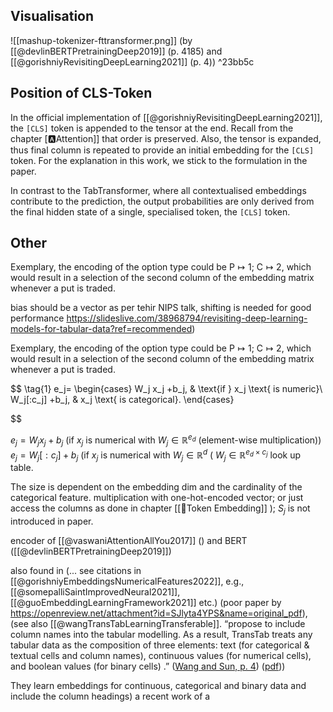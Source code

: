
## Visualisation

![[mashup-tokenizer-fttransformer.png]]
(by [[@devlinBERTPretrainingDeep2019]] (p. 4185) and [[@gorishniyRevisitingDeepLearning2021]] (p. 4)) ^23bb5c

## Position of CLS-Token

In the official implementation of [[@gorishniyRevisitingDeepLearning2021]], the $\texttt{[CLS]}$ token is appended to the tensor at the end. Recall from the chapter [🅰️Attention]] that order is preserved. Also, the tensor is expanded, thus final column is repeated to provide an initial embedding for the $\texttt{[CLS]}$ token. For the explanation in this work, we stick to the formulation in the paper. 

In contrast to the TabTransformer, where all contextualised embeddings contribute to the prediction, the output probabilities are only derived from the final hidden state of a single, specialised token, the $\texttt{[CLS]}$ token.

## Other

Exemplary, the encoding of the option type could be  $\text{P}\mapsto 1$; $\text{C}\mapsto 2$, which would result in a selection of the second column of the embedding matrix whenever a put is traded. 


bias should be a vector as per tehir NIPS talk, shifting is needed for good performance https://slideslive.com/38968794/revisiting-deep-learning-models-for-tabular-data?ref=recommended)

Exemplary, the encoding of the option type could be  $\text{P}\mapsto 1$; $\text{C}\mapsto 2$, which would result in a selection of the second column of the embedding matrix whenever a put is traded. 

$$
\tag{1}
e_j= 
\begin{cases}
    W_j x_j +b_j, & \text{if } x_j \text{ is numeric}\\
    W_j[:c_j] +b_j,              & x_j \text{ is categorical}.
\end{cases}

$$

$e_j = W_j x_j +b_j$ (if $x_j$ is numerical with $W_j \in \mathbb{R}^{e_d}$ (element-wise multiplication))
$e_j = W_j[:c_j] +b_j$ (if $x_j$ is numerical with $W_j \in \mathbb{R}^d$ ( $W_j \in \mathbb{R}^{e_d \times c_j}$ look up table. 

The size is dependent on the embedding dim and the cardinality of the categorical feature.  multiplication with one-hot-encoded vector; or just access the columns as done in chapter [[🛌Token Embedding]] ); $S_j$ is not introduced in paper.


encoder of  [[@vaswaniAttentionAllYou2017]] () and BERT ([[@devlinBERTPretrainingDeep2019]])


also found in (... see citations in [[@gorishniyEmbeddingsNumericalFeatures2022]], e.g., [[@somepalliSaintImprovedNeural2021]], [[@guoEmbeddingLearningFramework2021]] etc.) (poor paper by https://openreview.net/attachment?id=SJlyta4YPS&name=original_pdf), (see also [[@wangTransTabLearningTransferable]]. 
“propose to include column names into the tabular modelling. As a result, TransTab treats any tabular data as the composition of three elements: text (for categorical & textual cells and column names), continuous values (for numerical cells), and boolean values (for binary cells) .” ([Wang and Sun, p. 4](zotero://select/library/items/38EXIFQ9)) ([pdf](zotero://open-pdf/library/items/C9P6BQ9N?page=4&annotation=2L6GMYKW)))

They learn embeddings for continuous, categorical and binary data and include the column headings) a recent work of a 
